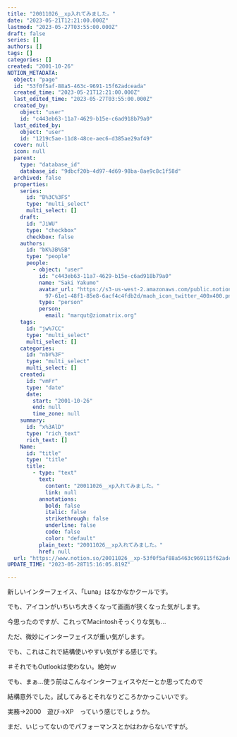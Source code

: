 ```yaml
---
title: "20011026__xp入れてみました。"
date: "2023-05-21T12:21:00.000Z"
lastmod: "2023-05-27T03:55:00.000Z"
draft: false
series: []
authors: []
tags: []
categories: []
created: "2001-10-26"
NOTION_METADATA:
  object: "page"
  id: "53f0f5af-88a5-463c-9691-15f62adceada"
  created_time: "2023-05-21T12:21:00.000Z"
  last_edited_time: "2023-05-27T03:55:00.000Z"
  created_by:
    object: "user"
    id: "c443eb63-11a7-4629-b15e-c6ad918b79a0"
  last_edited_by:
    object: "user"
    id: "1219c5ae-11d8-48ce-aec6-d385ae29af49"
  cover: null
  icon: null
  parent:
    type: "database_id"
    database_id: "9dbcf20b-4d97-4d69-98ba-8ae9c8c1f58d"
  archived: false
  properties:
    series:
      id: "B%3C%3FS"
      type: "multi_select"
      multi_select: []
    draft:
      id: "JiWU"
      type: "checkbox"
      checkbox: false
    authors:
      id: "bK%3B%5B"
      type: "people"
      people:
        - object: "user"
          id: "c443eb63-11a7-4629-b15e-c6ad918b79a0"
          name: "Saki Yakumo"
          avatar_url: "https://s3-us-west-2.amazonaws.com/public.notion-static.com/3ad1c4\
            97-61e1-48f1-85e8-6acf4c4fdb2d/maoh_icon_twitter_400x400.png"
          type: "person"
          person:
            email: "marqut@ziomatrix.org"
    tags:
      id: "jw%7CC"
      type: "multi_select"
      multi_select: []
    categories:
      id: "nbY%3F"
      type: "multi_select"
      multi_select: []
    created:
      id: "vmFr"
      type: "date"
      date:
        start: "2001-10-26"
        end: null
        time_zone: null
    summary:
      id: "x%3AlD"
      type: "rich_text"
      rich_text: []
    Name:
      id: "title"
      type: "title"
      title:
        - type: "text"
          text:
            content: "20011026__xp入れてみました。"
            link: null
          annotations:
            bold: false
            italic: false
            strikethrough: false
            underline: false
            code: false
            color: "default"
          plain_text: "20011026__xp入れてみました。"
          href: null
  url: "https://www.notion.so/20011026__xp-53f0f5af88a5463c969115f62adceada"
UPDATE_TIME: "2023-05-28T15:16:05.819Z"

---
```

<link rel="stylesheet" href="https://cdn.jsdelivr.net/npm/katex@0.16.2/dist/katex.min.css" integrity="sha384-bYdxxUwYipFNohQlHt0bjN/LCpueqWz13HufFEV1SUatKs1cm4L6fFgCi1jT643X" crossorigin="anonymous">


新しいインターフェイス、「Luna」はなかなかクールです。


でも、アイコンがいちいち大きくなって画面が狭くなった気がします。


今思ったのですが、これってMacintoshそっくりな気も…


ただ、微妙にインターフェイスが重い気がします。


でも、これはこれで結構使いやすい気がする感じです。


＃それでもOutlookは使わない。絶対ｗ


でも、まぁ…使う前はこんなインターフェイスやだーとか思ってたので


結構意外でした。試してみるとそれなりどころかかっこいいです。


実務→2000　遊び→XP　っていう感じでしょうか。


まだ、いじってないのでパフォーマンスとかはわからないですが。

